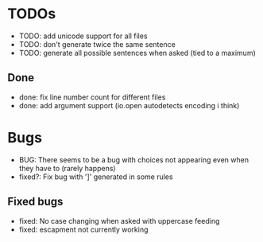 # TODOs

- TODO: add unicode support for all files
- TODO: don't generate twice the same sentence
- TODO: generate all possible sentences when asked (tied to a maximum)

## Done

- done: fix line number count for different files
- done: add argument support (io.open autodetects encoding i think)

# Bugs

- BUG: There seems to be a bug with choices not appearing even when they have to (rarely happens)
- fixed?: Fix bug with ']' generated in some rules

## Fixed bugs

- fixed: No case changing when asked with uppercase feeding
- fixed: escapment not currently working
